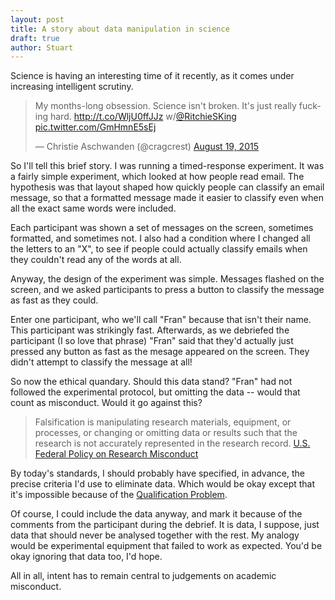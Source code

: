 ```yaml
---
layout: post
title: A story about data manipulation in science
draft: true
author: Stuart
---
```


Science is having an interesting time of it recently, as it comes under
increasing intelligent scrutiny.

<blockquote class="twitter-tweet" lang="en"><p lang="en" dir="ltr">My months-long obsession. Science isn&#39;t broken. It&#39;s just really fucking hard. <a href="http://t.co/WljU0ffJJz">http://t.co/WljU0ffJJz</a> w/<a href="https://twitter.com/RitchieSKing">@RitchieSKing</a> <a href="http://t.co/GmHmnE5sEj">pic.twitter.com/GmHmnE5sEj</a></p>&mdash; Christie Aschwanden (@cragcrest) <a href="https://twitter.com/cragcrest/status/633990626099392512">August 19, 2015</a></blockquote>
<script async src="//platform.twitter.com/widgets.js" charset="utf-8"></script>

So I'll tell this brief story. I was running a timed-response experiment. It was
a fairly simple experiment, which looked at how people read email. The
hypothesis was that layout shaped how quickly people can classify an email
message, so that a formatted message made it easier to classify even when all
the exact same words were included.

Each participant was shown a set of messages on the screen, sometimes formatted,
and sometimes not. I also had a condition where I changed all the letters to
an "X", to see if people could actually classify emails when they couldn't
read any of the words at all.

Anyway, the design of the experiment was simple. Messages flashed on the screen,
and we asked participants to press a button to classify the message as fast as
they could.

Enter one participant, who we'll call "Fran" because that isn't their name.
This participant was strikingly fast. Afterwards, as we debriefed the
participant (I so love that phrase) "Fran" said that they'd actually just
pressed any button as fast as the mesage appeared on the screen. They didn't
attempt to classify the message at all!

So now the ethical quandary. Should this data stand? "Fran" had not followed
the experimental protocol, but omitting the data -- would that count as
misconduct. Would it go against this?

> Falsification is manipulating research materials, equipment, or processes, or
> changing or omitting data or results such that the research is not accurately
> represented in the research record.
> [U.S. Federal Policy on Research Misconduct](http://www.aps.org/policy/statements/upload/federalpolicy.pdf)

By today's standards, I should probably have specified, in advance, the precise
criteria I'd use to eliminate data. Which would be okay except that it's impossible
because of the [Qualification Problem](https://en.wikipedia.org/wiki/Qualification_problem).

Of course, I could include the data anyway, and mark it because of the comments
from the participant during the debrief. It is data, I suppose, just data that
should never be analysed together with the rest. My analogy would be experimental
equipment that failed to work as expected. You'd be okay ignoring that data too, I'd hope.

All in all, intent has to remain central to judgements on academic misconduct.
